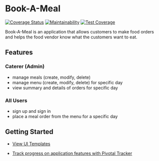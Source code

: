 # Book-A-Meal

[![Coverage Status](https://coveralls.io/repos/github/ozimos/Book-A-Meal/badge.svg?branch=157119216-CI-codeCoverage-dummy)](https://coveralls.io/github/ozimos/Book-A-Meal?branch=157119216-CI-codeCoverage-dummy)
[![Maintainability](https://api.codeclimate.com/v1/badges/77dae76840f23281165a/maintainability)](https://codeclimate.com/github/ozimos/Book-A-Meal/maintainability)
[![Test Coverage](https://api.codeclimate.com/v1/badges/77dae76840f23281165a/test_coverage)](https://codeclimate.com/github/ozimos/Book-A-Meal/test_coverage)

Book-A-Meal is an application that allows customers to make food orders and helps the food
vendor know what the customers want to eat.

## Features

### Caterer (Admin)

* manage meals (create, modify, delete)
* manage menu (create, modify, delete) for specific day
* view summary and details of orders for specific day

### All Users

* sign up and sign in
* place a meal order from the menu for a specific day

## Getting Started

* [View UI Templates](<https://ozimos.github.io/Book-A-Meal/UI> "Github Project Hosting")

* [Track progress on application features with Pivotal Tracker](<https://www.pivotaltracker.com/n/projects/2165548> "Pivotal Tracker Project")